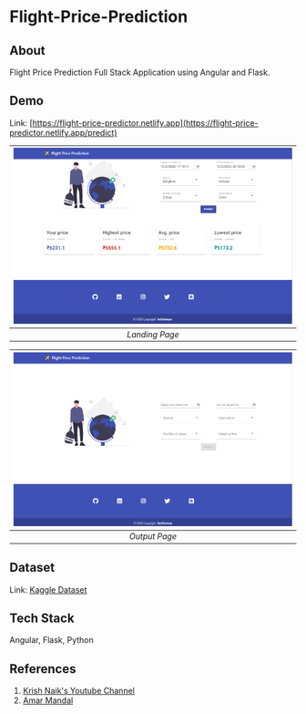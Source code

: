 # Flight-Price-Prediction


## About
 Flight Price Prediction Full Stack Application using Angular and Flask. 


## Demo
Link: [https://flight-price-predictor.netlify.app](https://flight-price-predictor.netlify.app/predict)

 | ![Landing Page](/Output-Images/flight-price-app-ss-1.PNG)|
|:--:| 
| *Landing Page*|

 | ![Output Page](/Output-Images/flight-price-app-ss-2.PNG)|
|:--:| 
| *Output Page*|


## Dataset
Link: [Kaggle Dataset](https://www.kaggle.com/nikhilmittal/flight-fare-prediction-mh)


## Tech Stack
Angular, Flask, Python


## References
1. [Krish Naik's Youtube Channel](https://www.youtube.com/watch?v=y4EMEpEnElQ)
2. [Amar Mandal](https://github.com/Mandal-21/Flight-Price-Prediction)
